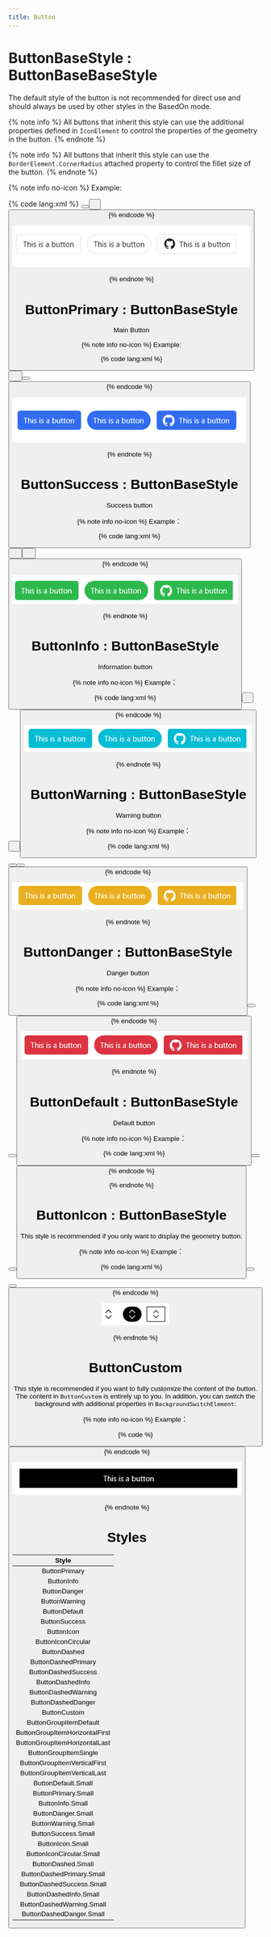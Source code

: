 ```yaml
---
title: Button
---
```


# ButtonBaseStyle : ButtonBaseBaseStyle

The default style of the button is not recommended for direct use and should always be used by other styles in the BasedOn mode.

{% note info %}
All buttons that inherit this style can use the additional properties defined in `IconElement` to control the properties of the geometry in the button.
{% endnote %}

{% note info %}
All buttons that inherit this style can use the `BorderElement.CornerRadius` attached property to control the fillet size of the button.
{% endnote %}

{% note info no-icon %}
Example:

{% code lang:xml %}
<StackPanel Orientation="Horizontal">
  <Button Content="This is a button"/>
  <Button Content="This is a button" Margin="10,0,0,0" hc:BorderElement.CornerRadius="15"/>
  <Button Content="This is a button" Margin="10,0,0,0" hc:IconElement.Geometry="{StaticResource GithubGeometry}"/>
</StackPanel>
{% endcode %}

![ButtonBaseStyle](https://raw.githubusercontent.com/HandyOrg/HandyOrgResource/master/HandyControl/Doc/native_controls/ButtonBaseStyle_1.png)

{% endnote %}

# ButtonPrimary : ButtonBaseStyle

Main Button

{% note info no-icon %}
Example:

{% code lang:xml %}
<StackPanel Orientation="Horizontal">
   <Button Style="{StaticResource ButtonPrimary}" Content="This is a button"/>
   <Button Style="{StaticResource ButtonPrimary}" Content="This is a button" Margin="10,0,0,0" hc:BorderElement.CornerRadius="15"/>
   <Button Style="{StaticResource ButtonPrimary}" Content="This is a button" Margin="10,0,0,0" hc:IconElement.Geometry="{StaticResource GithubGeometry}"/>
</StackPanel>
{% endcode %}

![ButtonPrimary](https://raw.githubusercontent.com/HandyOrg/HandyOrgResource/master/HandyControl/Doc/native_controls/ButtonPrimary_1.png)

{% endnote %}

# ButtonSuccess : ButtonBaseStyle

Success button

{% note info no-icon %}
Example：

{% code lang:xml %}
<StackPanel Orientation="Horizontal">
   <Button Style="{StaticResource ButtonSuccess}" Content="This is a button"/>
   <Button Style="{StaticResource ButtonSuccess}" Content="This is a button" Margin="10,0,0,0" hc:BorderElement.CornerRadius="15"/>
   <Button Style="{StaticResource ButtonSuccess}" Content="This is a button" Margin="10,0,0,0" hc:IconElement.Geometry="{StaticResource GithubGeometry}"/>
</StackPanel>
{% endcode %}

![ButtonSuccess](https://raw.githubusercontent.com/HandyOrg/HandyOrgResource/master/HandyControl/Doc/native_controls/ButtonSuccess_1.png)

{% endnote %}

# ButtonInfo : ButtonBaseStyle

Information button

{% note info no-icon %}
Example：

{% code lang:xml %}
<StackPanel Orientation="Horizontal">
  <Button Style="{StaticResource ButtonInfo}" Content="This is a button"/>
  <Button Style="{StaticResource ButtonInfo}" Content="This is a button" Margin="10,0,0,0" hc:BorderElement.CornerRadius="15"/>
  <Button Style="{StaticResource ButtonInfo}" Content="This is a button" Margin="10,0,0,0" hc:IconElement.Geometry="{StaticResource GithubGeometry}"/>
</StackPanel>
{% endcode %}

![ButtonInfo](https://raw.githubusercontent.com/HandyOrg/HandyOrgResource/master/HandyControl/Doc/native_controls/ButtonInfo_1.png)

{% endnote %}

# ButtonWarning : ButtonBaseStyle

Warning button

{% note info no-icon %}
Example：

{% code lang:xml %}
<StackPanel Orientation="Horizontal">
    <Button Style="{StaticResource ButtonWarning}" Content="This is a button"/>
    <Button Style="{StaticResource ButtonWarning}" Content="This is a button" Margin="10,0,0,0" hc:BorderElement.CornerRadius="15"/>
    <Button Style="{StaticResource ButtonWarning}" Content="This is a button" Margin="10,0,0,0" hc:IconElement.Geometry="{StaticResource GithubGeometry}"/>
</StackPanel>
{% endcode %}

![ButtonWarning](https://raw.githubusercontent.com/HandyOrg/HandyOrgResource/master/HandyControl/Doc/native_controls/ButtonWarning_1.png)

{% endnote %}

# ButtonDanger : ButtonBaseStyle

Danger button

{% note info no-icon %}
Example：

{% code lang:xml %}
<StackPanel Orientation="Horizontal">
    <Button Style="{StaticResource ButtonDanger}" Content="This is a button"/>
    <Button Style="{StaticResource ButtonDanger}" Content="This is a button" Margin="10,0,0,0" hc:BorderElement.CornerRadius="15"/>
    <Button Style="{StaticResource ButtonDanger}" Content="This is a button" Margin="10,0,0,0" hc:IconElement.Geometry="{StaticResource GithubGeometry}"/>
</StackPanel>
{% endcode %}

![ButtonDanger](https://raw.githubusercontent.com/HandyOrg/HandyOrgResource/master/HandyControl/Doc/native_controls/ButtonDanger_1.png)

{% endnote %}

# ButtonDefault : ButtonBaseStyle

Default button

{% note info no-icon %}
Example：

{% code lang:xml %}
<StackPanel Orientation="Horizontal">
    <Button Style="{StaticResource ButtonDefault}" Content="This is a button"/>
    <Button Style="{StaticResource ButtonDefault}" Content="This is a button" Margin="10,0,0,0" hc:BorderElement.CornerRadius="15"/>
    <Button Style="{StaticResource ButtonDefault}" Content="This is a button" Margin="10,0,0,0" hc:IconElement.Geometry="{StaticResource GithubGeometry}"/>
</StackPanel>
{% endcode %}

{% endnote %}

# ButtonIcon : ButtonBaseStyle

This style is recommended if you only want to display the geometry button.

{% note info no-icon %}
Example：

{% code lang:xml %}
<StackPanel Orientation="Horizontal">
    <Button Style="{StaticResource ButtonIcon}" Foreground="{DynamicResource PrimaryTextBrush}" hc:IconElement.Geometry="{StaticResource UpDownGeometry}"/>
    <Button Style="{StaticResource ButtonIcon}" Background="Black" Foreground="White" hc:BorderElement.CornerRadius="15" hc:IconElement.Geometry="{StaticResource UpDownGeometry}" Margin="10,0,0,0"/>
    <Button Style="{StaticResource ButtonIcon}" BorderThickness="1" BorderBrush="Black" Foreground="{DynamicResource PrimaryTextBrush}" hc:IconElement.Geometry="{StaticResource UpDownGeometry}" Margin="10,0,0,0"/>
</StackPanel>
{% endcode %}

![ButtonIcon](https://raw.githubusercontent.com/HandyOrg/HandyOrgResource/master/HandyControl/Doc/native_controls/ButtonIcon_1.png)

{% endnote %}

# ButtonCustom

This style is recommended if you want to fully customize the content of the button. The content in `ButtonCustom` is entirely up to you. In addition, you can switch the background with additional properties in `BackgroundSwitchElement`:

{% note info no-icon %}
Example：

{% code %}
<Button Height="30" Padding="10,0" Background="Black" Foreground="White" Content="This is a button" Style="{StaticResource ButtonCustom}" hc:BackgroundSwitchElement.MouseHoverBackground="Red" hc:BackgroundSwitchElement.MouseDownBackground="PaleVioletRed"/>
{% endcode %}

![ButtonCustom](https://raw.githubusercontent.com/HandyOrg/HandyOrgResource/master/HandyControl/Doc/native_controls/ButtonCustom_1.gif)

{% endnote %}

# Styles
| Style |
| - |
| ButtonPrimary  | 
| ButtonInfo  | 
| ButtonDanger  | 
| ButtonWarning  | 
| ButtonDefault | 
| ButtonSuccess | 
| ButtonIcon  | 
| ButtonIconCircular  | 
| ButtonDashed  | 
| ButtonDashedPrimary  | 
| ButtonDashedSuccess  | 
| ButtonDashedInfo  | 
| ButtonDashedWarning  | 
| ButtonDashedDanger  | 
| ButtonCustom  | 
| ButtonGroupItemDefault  | 
| ButtonGroupItemHorizontalFirst  | 
| ButtonGroupItemHorizontalLast  | 
| ButtonGroupItemSingle |
| ButtonGroupItemVerticalFirst |
| ButtonGroupItemVerticalLast |
|ButtonDefault.Small|
|ButtonPrimary.Small|
|ButtonInfo.Small|
|ButtonDanger.Small|
|ButtonWarning.Small|
|ButtonSuccess.Small|
|ButtonIcon.Small|
|ButtonIconCircular.Small|
|ButtonDashed.Small|
|ButtonDashedPrimary.Small|
|ButtonDashedSuccess.Small|
|ButtonDashedInfo.Small|
|ButtonDashedWarning.Small|
|ButtonDashedDanger.Small|
